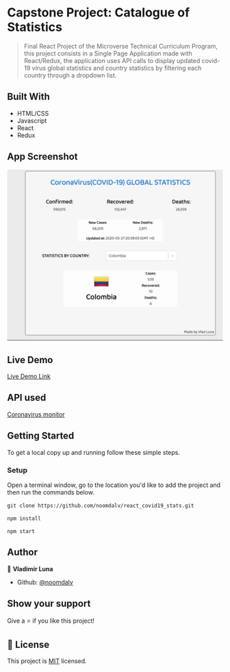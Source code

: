 # Capstone Project: Catalogue of Statistics

> Final React Project of the Microverse Technical Curriculum Program, this project consists in a Single Page Application made with React/Redux, the application uses API calls to display updated covid-19 virus global statistics and country statistics by filtering each country through a dropdown list.

## Built With

- HTML/CSS
- Javascript
- React
- Redux

## App Screenshot
![screenshot](./src/utils/app_screenshot.jpg)

## Live Demo

[Live Demo Link](https://covid-19statistics.herokuapp.com/stats/)

## API used

[Coronavirus monitor](https://rapidapi.com/astsiatsko/api/coronavirus-monitor)

## Getting Started

To get a local copy up and running follow these simple steps.

### Setup

Open a terminal window, go to the location you'd like to add the project and then run the commands below.

```console
git clone https://github.com/noomdalv/react_covid19_stats.git
```

```console
npm install
```

```console
npm start
```

## Author

👤 **Vladimir Luna**

- Github: [@noomdalv](https://github.com/noomdalv)

## Show your support

Give a ⭐️ if you like this project!


## 📝 License

This project is [MIT](lic.url) licensed.
​
